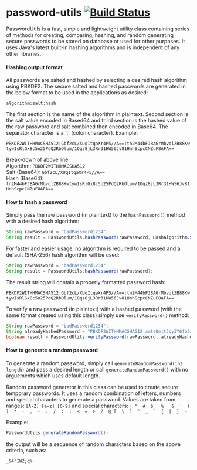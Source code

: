 # password-utils [![Build Status](https://travis-ci.org/farbodsafaei/password-utils.svg?branch=master)](https://travis-ci.org/farbodsafaei/password-utils)

PasswordUtils is a fast, simple and lightweight utility class containing series of methods for creating, comparing, hashing, and random generating secure passwords to be stored on database or used for other purposes. It uses Java's latest built-in hashing algorithms and is independent of any other libraries.

#### Hashing output format

All passwords are salted and hashed by selecting a desired hash algorithm using PBKDF2. The secure salted and hashed passwords are generated in the below format to be used in the applications as desired:

`algorithm:salt:hash`

The first section is the name of the algorithm in plaintext. Second section is the salt value encoded in Based64 and third section is the hashed value of the raw password and salt combined then encoded in Base64. The separator character is a ':' (colon character). Example:

`PBKDF2WITHHMACSHA512:Gbf2cL/XUqItqaXr4P5//A==:tn2M44bFJBAGrMbvqlZB88KwtywIsRlGx8c5o25PdQ2RbOlum/1Oqz8jL3Rr31HW56Jv81HnhScpcCNZuF8AFA==`

Break-down of above line:  
Algorithm: ```PBKDF2WITHHMACSHA512```  
Salt (Base64): ```Gbf2cL/XUqItqaXr4P5//A==```  
Hash (Base64): ```tn2M44bFJBAGrMbvqlZB88KwtywIsRlGx8c5o25PdQ2RbOlum/1Oqz8jL3Rr31HW56Jv81HnhScpcCNZuF8AFA==```  

#### How to hash a password

Simply pass the raw password (in plaintext) to the `hashPassword()` method with a desired hash algorithm:

```java
String rawPassword = "badPassword1234";
String result = PasswordUtils.hashPassword(rawPassword, HashAlgorithm.SHA512);
```

For faster and easier usage, no algorithm is required to be passed and a default (SHA-256) hash algorithm will be used:
  
```java
String rawPassword = "badPassword1234";
String result = PasswordUtils.hashPassword(rawPassword);
```

The result string will contain a properly formatted password hash:  

`PBKDF2WITHHMACSHA512:Gbf2cL/XUqItqaXr4P5//A==:tn2M44bFJBAGrMbvqlZB88KwtywIsRlGx8c5o25PdQ2RbOlum/1Oqz8jL3Rr31HW56Jv81HnhScpcCNZuF8AFA==`

To verify a raw password (in plaintext) with a hashed password (with the same format created using this class) simply use `verifyPassword()` method:

```java
String rawPassword = "badPassword1234";
String alreadyHashedPassword = "PBKDF2WITHHMACSHA512:amtsQmttJqy3Y6fb6x4A9g==:gfGnWJxhRMMEIjEPueKPIpkK4fo6l/rtIgb0pUFKPfoQagUbQ756uoSkLzo26kJu0yPDwO9B8KqMFyF8J1iWqA==";
boolean result = PasswordUtils.verifyPassword(rawPassword, alreadyHashedPassword);
```

#### How to generate a random password

To generate a random password, simply call `generateRandomPassword(int length)` and pass a desired length or call `generateRandomPassword()` with no arguements which uses default length.

Random password generator in this class can be used to create secure temporary passwords. It uses a random combination of letters, numbers and special characters to generate a password. Values are taken from ranges: `[A-Z] [a-z] [0-9]` and special characters: 
```! "  #  $   %   &  '  (  )  *  +  ,  -  .  /  :  ;  <  =  >  ?  @ [  \  ]  ^  _  `  {  |  }  ~``` 

 Example:
 ```java
 PasswordUtils.generateRandomPassword();
 ```
 
 the output will be a sequence of random characters based on the above criteria, such as:
 
 `_&4'IW2;q%`
 
